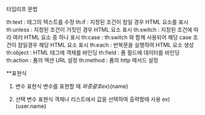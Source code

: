 타임리프 문법

th:text : 태그의 텍스트를 수정
th:if : 지정된 조건이 참일 경우 HTML 요소를 표시
th:unless : 지정된 조건이 거짓인 경우 HTML 요소 표시
th:switch : 지정된 조건에 따라 여러 HTML 요소 중 하나 표시
th:case : th:switch 와 함께 사용되어 해당 case 조건이 참일경우 해당 HTML 요소 표시
th:each : 반복문을 실행하여 HTML 요소 생성
th:object : HTML 태그에 객체를 바인딩
th:field : 폼 필드에 데이터를 바인딩
th:action : 폼의 액션 URL 설정
th:method : 폼의 http 메서드 설정

**표현식
1. 변수 표현식
   변수를 표현할 때 $와 중괄호
   ex)${name}

2. 선택 변수 표현식
   객체나 리스트에서 값을 선택하여 출력할때 사용
   ex) {user.name}
